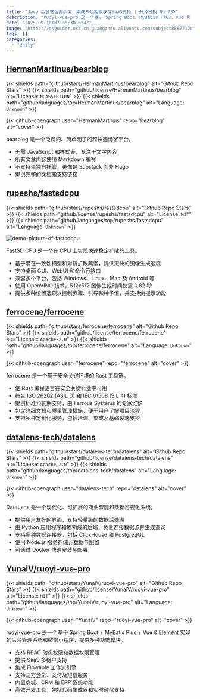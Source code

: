 ```yaml
---
title: "Java 后台管理脚手架：集成多功能模块与SaaS支持 | 开源日报 No.735"
description: "ruoyi-vue-pro 是一个基于 Spring Boot、MyBatis Plus、Vue 和 Element 的开源后台管理系统，具有动态权限管理、SaaS 多租户支持、集成工作流引擎、三方登录与支付功能，内置商城、CRM 和 ERP 系统，提供高效的开发工具。"
date: "2025-09-18T07:35:38.624Z"
image: "https://osguider.oss-cn-guangzhou.aliyuncs.com/subject8887712df542508822f5dae4c1525ad1.png"
tags: []
categories:
  - "daily"
---
```


## [HermanMartinus/bearblog](https://github.com/HermanMartinus/bearblog)

{{< shields path="github/stars/HermanMartinus/bearblog" alt="Github Repo Stars" >}} {{< shields path="github/license/HermanMartinus/bearblog" alt="License: `NOASSERTION`" >}} {{< shields path="github/languages/top/HermanMartinus/bearblog" alt="Language: `Unknown`" >}}

{{< github-opengraph user="HermanMartinus" repo="bearblog" alt="cover" >}}

bearblog 是一个免费的、简单明了的超快速博客平台。

- 无需 JavaScript 和样式表，专注于文字内容
- 所有文章内容使用 Markdown 编写
- 不支持单独自托管，更像是 Substack 而非 Hugo
- 提供完整的文档和支持链接
  
## [rupeshs/fastsdcpu](https://github.com/rupeshs/fastsdcpu)

{{< shields path="github/stars/rupeshs/fastsdcpu" alt="Github Repo Stars" >}} {{< shields path="github/license/rupeshs/fastsdcpu" alt="License: `MIT`" >}} {{< shields path="github/languages/top/rupeshs/fastsdcpu" alt="Language: `Unknown`" >}}

![demo-picture-of-fastsdcpu](https://static.osguider.com/subject/github/rupeshs/fastsdcpu/0741a1b202a86120fc9f560e12f1ee26.png)

FastSD CPU 是一个在 CPU 上实现快速稳定扩散的工具。

- 基于潜在一致性模型和对抗扩散蒸馏，提供更快的图像生成速度
- 支持桌面 GUI、WebUI 和命令行接口
- 兼容多个平台，包括 Windows、Linux、Mac 及 Android 等
- 使用 OpenVINO 技术，512x512 图像生成时间仅需 0.82 秒
- 提供多种设置选项以控制步骤、引导和种子值，并支持负提示功能
  
## [ferrocene/ferrocene](https://github.com/ferrocene/ferrocene)

{{< shields path="github/stars/ferrocene/ferrocene" alt="Github Repo Stars" >}} {{< shields path="github/license/ferrocene/ferrocene" alt="License: `Apache-2.0`" >}} {{< shields path="github/languages/top/ferrocene/ferrocene" alt="Language: `Unknown`" >}}

{{< github-opengraph user="ferrocene" repo="ferrocene" alt="cover" >}}

ferrocene 是一个用于安全关键环境的 Rust 工具链。

- 使 Rust 编程语言在安全关键行业中可用
- 符合 ISO 26262 (ASIL D) 和 IEC 61508 (SIL 4) 标准
- 提供标准和长期支持，由 Ferrous Systems 的专家维护
- 包含详细文档和质量管理措施，便于用户了解项目流程
- 支持多种定制化服务，包括培训、集成及基础设施支持
  
## [datalens-tech/datalens](https://github.com/datalens-tech/datalens)

{{< shields path="github/stars/datalens-tech/datalens" alt="Github Repo Stars" >}} {{< shields path="github/license/datalens-tech/datalens" alt="License: `Apache-2.0`" >}} {{< shields path="github/languages/top/datalens-tech/datalens" alt="Language: `Unknown`" >}}

{{< github-opengraph user="datalens-tech" repo="datalens" alt="cover" >}}

DataLens 是一个现代化、可扩展的商业智能和数据可视化系统。

- 提供用户友好的界面，支持轻量级的数据后处理
- 由 Python 应用程序和库构成的后端，负责连接数据源并生成查询
- 支持多种数据连接器，包括 ClickHouse 和 PostgreSQL
- 使用 Node.js 服务存储元数据与配置
- 可通过 Docker 快速安装与部署
  
## [YunaiV/ruoyi-vue-pro](https://github.com/YunaiV/ruoyi-vue-pro)

{{< shields path="github/stars/YunaiV/ruoyi-vue-pro" alt="Github Repo Stars" >}} {{< shields path="github/license/YunaiV/ruoyi-vue-pro" alt="License: `MIT`" >}} {{< shields path="github/languages/top/YunaiV/ruoyi-vue-pro" alt="Language: `Unknown`" >}}

{{< github-opengraph user="YunaiV" repo="ruoyi-vue-pro" alt="cover" >}}

ruoyi-vue-pro 是一个基于 Spring Boot + MyBatis Plus + Vue & Element 实现的后台管理系统和微信小程序，提供多种功能模块。

- 支持 RBAC 动态权限和数据权限管理
- 提供 SaaS 多租户支持
- 集成 Flowable 工作流引擎
- 支持三方登录、支付及短信服务
- 内置商城、CRM 和 ERP 系统功能
- 高效开发工具，包括代码生成器和实时通信支持
  
